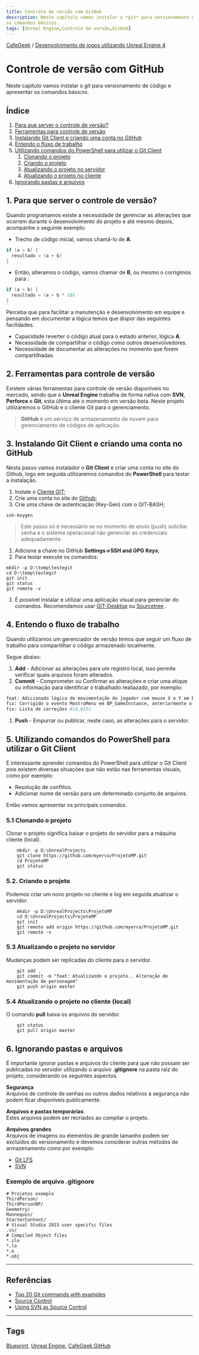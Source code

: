 ```yaml
---
title: Controle de versão com GitHub
description: Neste capítulo vamos instalar o *git* para versionamento de código e apresentar
os comandos básicos.
tags: [Unreal Engine,Controle de versão,GitHub]
---
```


[CafeGeek](https://myerco.github.io/CafeGeek)  / [Desenvolvimento de jogos utilizando Unreal Engine 4](https://myerco.github.io/CafeGeek/ue4_blueprint/index.html)

# Controle de versão com GitHub
Neste capítulo vamos instalar o *git* para versionamento de código e apresentar
os comandos básicos.

## Índice
1. [Para que server o controle de versão?](#1)
1. [Ferramentas para controle de versão](#2)
1. [Instalando Git Client e criando uma conta no GitHub](#3)
1. [Entendo o fluxo de trabalho](#4)  
1. [Utilizando comandos do PowerShell para utilizar o Git Client](#5)  
    1. [Clonando o projeto](#51)
    1. [Criando o projeto](#52)
    1. [Atualizando o projeto no servidor](#53)
    1. [Atualizando o projeto no cliente](#54)
1. [Ignorando pastas e arquivos](#6)

<a name="1"></a>
## 1. Para que server o controle de versão?
Quando programamos existe a necessidade de gerenciar as alterações que ocorrem durante o desenvolvimento do projeto e até mesmo depois, acompanhe o seguinte exemplo:  
- Trecho de código inicial, vamos chamá-lo de **A**.
```cpp
if (a > b) {
  resultado = (a + b)
}
```
- Então, alteramos o código, vamos chamar de **B**, ou mesmo o corrigimos para :
```cpp
if (a > b) {
  resultado = (a + b * 10)
}
```
Perceba que para facilitar a manutenção e desenvolvimento em equipe e pensando em documentar a lógica temos que dispor das seguintes facilidades.
  - Capacidade reverter o código atual para o estado anterior, lógica **A**.
  - Necessidade de compartilhar o código como outros desenvolvedores.
  - Necessidade de documentar as alterações no momento que forem compartilhadas.

<a name="2"></a>
## 2. Ferramentas para controle de versão
Existem várias ferramentas para controle de versão disponíveis no mercado, sendo que o **Unreal Engine** trabalha de forma nativa com **SVN**, **Perforce** e **Git**, esta última até o momento em versão beta. Neste projeto utilizaremos o GitHub e o cliente Git para o gerenciamento.     

>**GitHub** é um serviço de armazenamento de nuvem para gerenciamento de códigos de aplicação.

<a name="3"></a>
## 3. Instalando Git Client e criando uma conta no GitHub
Nesta passo vamos instalador o **Git Client** e criar uma conta no site do Github, logo em seguida utilizaremos comandos do **PowerShell** para testar a instalação.

1. Instale o [Cliente GIT](https://git-scm.com/downloads);
1. Crie uma conta no site do [Github](https://github.com/);
1. Crie uma chave de autenticação (Key-Gen) com o GIT-BASH;
```shell
ssh-keygen
```
> Este passo só é necessário se no momento de envio (push) solicitar senha e o sistema operacional não gerenciar as credenciais adequadamente.

1. Adicione a chave no GitHub **Settings->SSH and GPG Keys**;
1. Para testar execute os comandos:
```shell
mkdir -p D:\temp\testegit
cd D:\temp\testegit
git init
git status
git remote -v
```
1. É possível instalar e utilizar uma aplicação visual para gerenciar do comandos. Recomendamos usar [GIT-Desktop](https://desktop.github.com/) ou [Sourcetree](https://www.sourcetreeapp.com/) .

<a name="4"></a>
## 4. Entendo o fluxo de trabalho
Quando utilizamos um gerenciador de versão temos que seguir um fluxo de trabalho para compartilhar o código armazenado localmente.

Segue abaixo:
1. **Add** - Adicionar as alterações para um registro local, isso permite verificar quais arquivos foram alterados.
1. **Commit** - Comprometer ou Confirmar as alterações e criar uma etique ou informação para identificar o trabalhado realiazado, por exemplo:    
  ```bash
  feat: Adicionado lógica de movimentação do jogador com mouse X e Y em BP_HeroBase.
  fix: Corrigido o evento MostraMenu em BP_GameInstance, anteriormente o objeto apresentava erro no momento de instanciar o objeto BP_MenuPrincipal, foi adicionado o nó IsValid antes da execução.
  fix: Lista de correções #14,#252
  ```
1. **Push** - Empurrar ou publicar, neste caso, as alterações para o servidor.

<a name="5"></a>
## 5. Utilizando comandos do PowerShell para utilizar o Git Client
É interessante aprender comandos do PowerShell para utilizar o Git Client pois existem diversas situações que não estão nas ferramentas visuais, como por exemplo:
- Resolução de conflitos.
- Adicionar nome de versão para um determinado conjunto de arquivos.

Então vamos apresentar os principais comandos.

<a name="51"></a>
### 5.1 Clonando o projeto
Clonar o projeto significa baixar o projeto do servidor para a máquina cliente (local).

```shell
    mkdir -p D:\UnrealProjects
    git clone https://github.com/myerco/ProjetoMP.git
    cd ProjetoMP
    git status
```
<a name="52"></a>
### 5.2. Criando o projeto
Podemos criar um novo projeto no cliente e log em seguida atualizar o servidor.     
```shell
    mkdir -p D:\UnrealProjects\ProjetoMP
    cd D:\UnrealProjects\ProjetoMP
    git init
    git remote add origin https://github.com/myerco/ProjetoMP.git
    git remote -v
```
<a name="53"></a>
### 5.3 Atualizando o projeto no servidor
Mudanças podem ser replicadas do cliente para o servidor.
```shell
    git add .
    git commit -m "feat: Atualizando o projeto.. Alteração de movimentação de personagem"
    git push origin master
```
<a name="54"></a>
### 5.4 Atualizando o projeto no cliente (local)
O comando **pull** baixa os arquivos do servidor.
```shell
    git status
    git pull origin master
```
<a name="6"></a>
## 6. Ignorando pastas e arquivos
É importante ignorar pastas e arquivos do cliente para que não possam ser publicadas no servidor utilizando o arquivo **.gitignore** na pasta raiz do projeto, considerando os seguintes aspectos.

**Segurança**  
Arquivos de controle de senhas ou outros dados relativos a segurança não podem ficar disponíveis publicamente.

**Arquivos e pastas temporárias**  
Estes arquivos podem ser recriados ao compilar o projeto.

**Arquivos grandes**  
Arquivos de imagens ou elementos de grande tamanho podem ser excluídos do versionamento e devemos considerar outras métodos de armazenamento como por exemplo:
  - [Git LFS](https://git-lfs.github.com/)
  - [SVN](https://tortoisesvn.net/)

### Exemplo de arquivo .gitignore  
```shell
# Projetos exemplo
ThirdPerson/
ThirdPersonBP/
Geometry/
Mannequin/
StarterContent/
# Visual Studio 2015 user specific files
.vs/
# Compiled Object files
*.slo
*.lo
*.o
*.obj
```

***
## Referências
- [Top 20 Git commands with examples](https://dzone.com/articles/top-20-git-commands-with-examples)
- [Source Control](https://docs.unrealengine.com/en-US/Basics/UI/SourceControl/index.html)
- [Using SVN as Source Control](https://docs.unrealengine.com/en-US/ProductionPipelines/SourceControl/SVN/index.html)

***
## Tags
[Blueprint](https://myerco.github.io/CafeGeek/ue4_blueprint/blueprint.html), [Unreal Engine](https://myerco.github.io/CafeGeek/ue4_blueprint/index.html), [CafeGeek](https://myerco.github.io/CafeGeek/),[GitHub](#)
